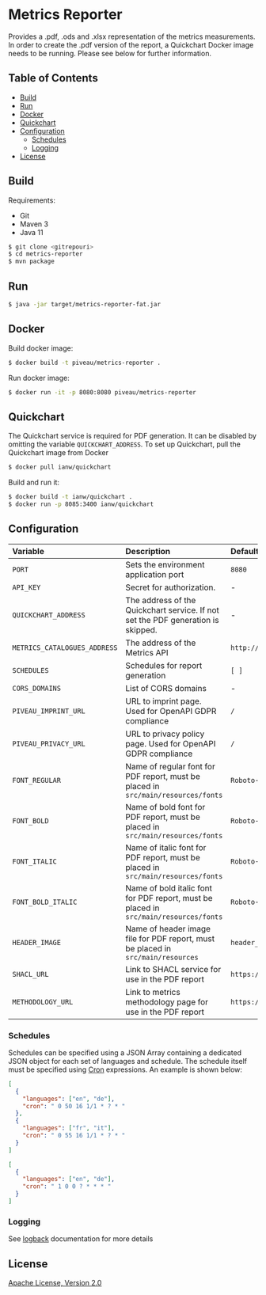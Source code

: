 # Metrics Reporter

Provides a .pdf, .ods and .xlsx representation of the metrics measurements. In order to create the .pdf version of the
report, a Quickchart Docker image needs to be running. Please see below for further information.

## Table of Contents

- [Build](#build)
- [Run](#run)
- [Docker](#docker)
- [Quickchart](#quickchart)
- [Configuration](#configuration)
    - [Schedules](#schedules)
    - [Logging](#logging)
- [License](#license)

## Build

Requirements:

* Git
* Maven 3
* Java 11

```bash
$ git clone <gitrepouri>
$ cd metrics-reporter
$ mvn package
```

## Run

```bash
$ java -jar target/metrics-reporter-fat.jar
```

## Docker

Build docker image:

```bash
$ docker build -t piveau/metrics-reporter .
```

Run docker image:

```bash
$ docker run -it -p 8080:8080 piveau/metrics-reporter
```

## Quickchart

The Quickchart service is required for PDF generation. It can be disabled by omitting the variable `QUICKCHART_ADDRESS`.
To set up Quickchart, pull the Quickchart image from Docker

```bash
$ docker pull ianw/quickchart
```

Build and run it:

```bash
$ docker build -t ianw/quickchart .
$ docker run -p 8085:3400 ianw/quickchart
```

## Configuration

| Variable                             | Description                                                                          | Default Value                            |
|:-------------------------------------| :----------------------------------------------------------------------------------- |:-----------------------------------------|
| `PORT`                               | Sets the environment application port                                                | `8080`                                   |
| `API_KEY`                            | Secret for authorization.                                                            | -                                        |
| `QUICKCHART_ADDRESS`                 | The address of the Quickchart service. If not set the PDF generation is skipped.     | -                                        |
| `METRICS_CATALOGUES_ADDRESS`         | The address of the Metrics API                                                       | `http://piveau-metrics-cache:8080/`      |
| `SCHEDULES`                          | Schedules for report generation                                                      | `[ ]`                                    |
| `CORS_DOMAINS`                       | List of CORS domains                                                                 | -                                        |
| `PIVEAU_IMPRINT_URL`                 | URL to imprint page. Used for OpenAPI GDPR compliance                                | `/`                                      |
| `PIVEAU_PRIVACY_URL`                 | URL to privacy policy page. Used for OpenAPI GDPR compliance                         | `/`                                      |
| `FONT_REGULAR`                       | Name of regular font for PDF report, must be placed in `src/main/resources/fonts`    | `Roboto-Regular.ttf`                     |
| `FONT_BOLD`                          | Name of bold font for PDF report, must be placed in `src/main/resources/fonts`       | `Roboto-Bold.ttf`                        |
| `FONT_ITALIC`                        | Name of italic font for PDF report, must be placed in `src/main/resources/fonts`     | `Roboto-Italic.ttf`                      |
| `FONT_BOLD_ITALIC`                   | Name of bold italic font for PDF report, must be placed in `src/main/resources/fonts`| `Roboto-BoldItalic.ttf`                  |
| `HEADER_IMAGE`                       | Name of header image file for PDF report, must be placed in `src/main/resources`     | `header_image.png`                       |
| `SHACL_URL`                          | Link to SHACL service for use in the PDF report                                      | `https://data.europa.eu/shacl/`          |
| `METHODOLOGY_URL`                    | Link to metrics methodology page for use in the PDF report                           | `https://data.europa.eu/mqa/methodology` |

### Schedules

Schedules can be specified using a JSON Array containing a dedicated JSON object for each set of languages and schedule.
The schedule itself must be specified using [Cron](https://en.wikipedia.org/wiki/Cron) expressions. An example is shown
below:

```json
[
  {
    "languages": ["en", "de"],
    "cron": " 0 50 16 1/1 * ? * "
  },
  {
    "languages": ["fr", "it"],
    "cron": " 0 55 16 1/1 * ? * "
  }
]

[
  {
    "languages": ["en", "de"],
    "cron": " 1 0 0 ? * * * "
  }
]
```

### Logging

See [logback](https://logback.qos.ch/documentation.html) documentation for more details

## License

[Apache License, Version 2.0](LICENSE.md)

